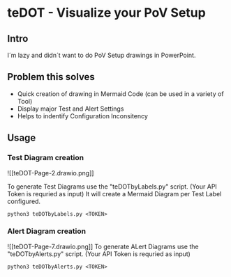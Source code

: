 # teDOT - Visualize your PoV Setup

## Intro
I´m lazy and didn´t want to do PoV Setup drawings in PowerPoint. 

## Problem this solves
- Quick creation of drawing in Mermaid Code (can be used in a variety of Tool)
- Display major Test and Alert Settings
- Helps to indentify Configuration Inconsitency

## Usage

### Test Diagram creation
![[teDOT-Page-2.drawio.png]]

To generate Test Diagrams use the "teDOTbyLabels.py" script. (Your API Token is requried as input)
It will create a Mermaid Diagram per Test Label configured. 

```
python3 teDOTbyLabels.py <TOKEN>
```


### Alert Diagram creation
![[teDOT-Page-7.drawio.png]]
To generate ALert Diagrams use the "teDOTbyAlerts.py" script. (Your API Token is requried as input)

```
python3 teDOTbyAlerts.py <TOKEN>
````


